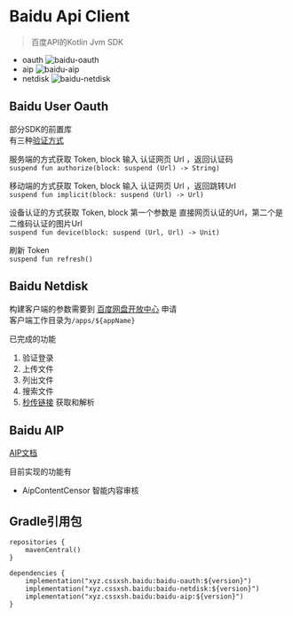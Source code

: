 # Baidu Api Client

> 百度API的Kotlin Jvm SDK

* oauth ![baidu-oauth](https://img.shields.io/maven-central/v/xyz.cssxsh.baidu/baidu-oauth)
* aip ![baidu-aip](https://img.shields.io/maven-central/v/xyz.cssxsh.baidu/baidu-aip)
* netdisk ![baidu-netdisk](https://img.shields.io/maven-central/v/xyz.cssxsh.baidu/baidu-netdisk)

## Baidu User Oauth

部分SDK的前置库  
有三种[验证方式](https://developer.baidu.com/wiki/index.php?title=docs/oauth/application)

服务端的方式获取 Token, block 输入 认证网页 Url ，返回认证码  
`suspend fun authorize(block: suspend (Url) -> String)`

移动端的方式获取 Token, block 输入 认证网页 Url ，返回跳转Url  
`suspend fun implicit(block: suspend (Url) -> Url)`

设备认证的方式获取 Token, block 第一个参数是 直接网页认证的Url，第二个是 二维码认证的图片Url  
`suspend fun device(block: suspend (Url, Url) -> Unit)`

刷新 Token  
`suspend fun refresh()`

## Baidu Netdisk

构建客户端的参数需要到 [百度网盘开放中心](https://pan.baidu.com/union/apply) 申请  
客户端工作目录为`/apps/${appName}`

已完成的功能

1. 验证登录
2. 上传文件
3. 列出文件
4. 搜索文件
5. [秒传链接](https://zhuanlan.zhihu.com/p/356900770) 获取和解析

## Baidu AIP

[AIP文档](https://ai.baidu.com/ai-doc)

目前实现的功能有

* AipContentCensor 智能内容审核

## Gradle引用包

```
repositories {
    mavenCentral()
}

dependencies {
    implementation("xyz.cssxsh.baidu:baidu-oauth:${version}")
    implementation("xyz.cssxsh.baidu:baidu-netdisk:${version}")
    implementation("xyz.cssxsh.baidu:baidu-aip:${version}")
}
```